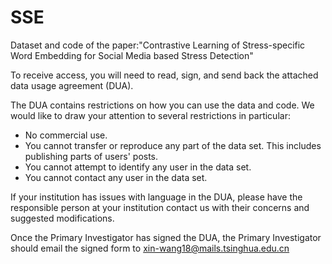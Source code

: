 # SSE
Dataset and code of the paper:"Contrastive Learning of Stress-specific Word Embedding for Social Media based Stress Detection"

To receive access, you will need to read, sign, and send back the attached data usage agreement (DUA).

The DUA contains restrictions on how you can use the data and code. We would like to draw your attention to several restrictions in particular:

- No commercial use.
- You cannot transfer or reproduce any part of the data set. This includes publishing parts of users' posts.
- You cannot attempt to identify any user in the data set.
- You cannot contact any user in the data set.

If your institution has issues with language in the DUA, please have the responsible person at your institution contact us with their concerns and suggested modifications.

Once the Primary Investigator has signed the DUA, the Primary Investigator should email the signed form to xin-wang18@mails.tsinghua.edu.cn
